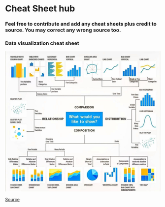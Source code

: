 # Cheat Sheet hub

### Feel free to contribute and add any cheat sheets plus credit to source. You may correct any wrong source too.

### Data visualization cheat sheet
<img src="Data-visualization-cheat-sheet.png" alt="img-data-viz-cheat-sheet" width="750"/>

[Source](https://www.linkedin.com/posts/activity-6885965472618168320-gen2/)
